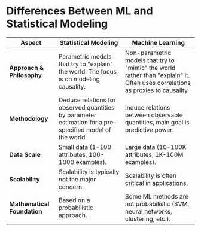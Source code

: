 # Differences Between ML and Statistical Modeling

| Aspect | Statistical Modeling | Machine Learning |
|--------|---------------------|------------------|
| **Approach & Philosophy** | Parametric models that try to "explain" the world. The focus is on modeling causality. | Non-parametric models that try to "mimic" the world rather than "explain" it. Often uses correlations as proxies to causality |
| **Methodology** | Deduce relations for observed quantities by parameter estimation for a pre-specified model of the world. | Induce relations between observable quantities, main goal is predictive power. |
| **Data Scale** | Small data (1-100 attributes, 100-1000 examples). | Large data (10-100K attributes, 1K-100M examples). |
| **Scalability** | Scalability is typically not the major concern. | Scalability is often critical in applications. |
| **Mathematical Foundation** | Based on a probabilistic approach. | Some ML methods are not probabilistic (SVM, neural networks, clustering, etc.). |